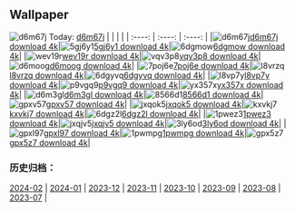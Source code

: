 ## Wallpaper
![d6m67j](https://w.wallhaven.cc/full/d6/wallhaven-d6m67j.png) Today: [d6m67j](https://th.wallhaven.cc/small/d6/d6m67j.jpg)
|      |      |      |
| :----: | :----: | :----: |
|![d6m67j](https://th.wallhaven.cc/small/d6/d6m67j.jpg)[d6m67j download 4k](https://wallhaven.cc/w/d6m67j)|![5gj6y1](https://th.wallhaven.cc/small/5g/5gj6y1.jpg)[5gj6y1 download 4k](https://wallhaven.cc/w/5gj6y1)|![6dgmow](https://th.wallhaven.cc/small/6d/6dgmow.jpg)[6dgmow download 4k](https://wallhaven.cc/w/6dgmow)|
|![wev19r](https://th.wallhaven.cc/small/we/wev19r.jpg)[wev19r download 4k](https://wallhaven.cc/w/wev19r)|![vqv3p8](https://th.wallhaven.cc/small/vq/vqv3p8.jpg)[vqv3p8 download 4k](https://wallhaven.cc/w/vqv3p8)|![d6moog](https://th.wallhaven.cc/small/d6/d6moog.jpg)[d6moog download 4k](https://wallhaven.cc/w/d6moog)|
|![7poj6e](https://th.wallhaven.cc/small/7p/7poj6e.jpg)[7poj6e download 4k](https://wallhaven.cc/w/7poj6e)|![l8vrzq](https://th.wallhaven.cc/small/l8/l8vrzq.jpg)[l8vrzq download 4k](https://wallhaven.cc/w/l8vrzq)|![6dgyvq](https://th.wallhaven.cc/small/6d/6dgyvq.jpg)[6dgyvq download 4k](https://wallhaven.cc/w/6dgyvq)|
|![l8vp7y](https://th.wallhaven.cc/small/l8/l8vp7y.jpg)[l8vp7y download 4k](https://wallhaven.cc/w/l8vp7y)|![p9vgq9](https://th.wallhaven.cc/small/p9/p9vgq9.jpg)[p9vgq9 download 4k](https://wallhaven.cc/w/p9vgq9)|![yx357x](https://th.wallhaven.cc/small/yx/yx357x.jpg)[yx357x download 4k](https://wallhaven.cc/w/yx357x)|
|![d6m3gl](https://th.wallhaven.cc/small/d6/d6m3gl.jpg)[d6m3gl download 4k](https://wallhaven.cc/w/d6m3gl)|![8566d1](https://th.wallhaven.cc/small/85/8566d1.jpg)[8566d1 download 4k](https://wallhaven.cc/w/8566d1)|![gpxv57](https://th.wallhaven.cc/small/gp/gpxv57.jpg)[gpxv57 download 4k](https://wallhaven.cc/w/gpxv57)|
|![jxqok5](https://th.wallhaven.cc/small/jx/jxqok5.jpg)[jxqok5 download 4k](https://wallhaven.cc/w/jxqok5)|![kxvkj7](https://th.wallhaven.cc/small/kx/kxvkj7.jpg)[kxvkj7 download 4k](https://wallhaven.cc/w/kxvkj7)|![6dgz2l](https://th.wallhaven.cc/small/6d/6dgz2l.jpg)[6dgz2l download 4k](https://wallhaven.cc/w/6dgz2l)|
|![1pwez3](https://th.wallhaven.cc/small/1p/1pwez3.jpg)[1pwez3 download 4k](https://wallhaven.cc/w/1pwez3)|![jxqjv5](https://th.wallhaven.cc/small/jx/jxqjv5.jpg)[jxqjv5 download 4k](https://wallhaven.cc/w/jxqjv5)|![3ly6od](https://th.wallhaven.cc/small/3l/3ly6od.jpg)[3ly6od download 4k](https://wallhaven.cc/w/3ly6od)|
|![gpxl97](https://th.wallhaven.cc/small/gp/gpxl97.jpg)[gpxl97 download 4k](https://wallhaven.cc/w/gpxl97)|![1pwmpg](https://th.wallhaven.cc/small/1p/1pwmpg.jpg)[1pwmpg download 4k](https://wallhaven.cc/w/1pwmpg)|![gpx5z7](https://th.wallhaven.cc/small/gp/gpx5z7.jpg)[gpx5z7 download 4k](https://wallhaven.cc/w/gpx5z7)|

### 历史归档：
[2024-02](https://github.com/april-projects/april-wallpaper/tree/main/picture/2024-02/) | [2024-01](https://github.com/april-projects/april-wallpaper/tree/main/picture/2024-01/) | [2023-12](https://github.com/april-projects/april-wallpaper/tree/main/picture/2023-12/) | [2023-11](https://github.com/april-projects/april-wallpaper/tree/main/picture/2023-11/) | [2023-10](https://github.com/april-projects/april-wallpaper/tree/main/picture/2023-10/) | [2023-09](https://github.com/april-projects/april-wallpaper/tree/main/picture/2023-09/) | [2023-08](https://github.com/april-projects/april-wallpaper/tree/main/picture/2023-08/) | [2023-07](https://github.com/april-projects/april-wallpaper/tree/main/picture/2023-07/) | 
